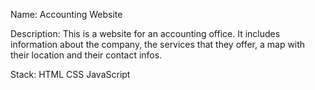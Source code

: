 Name: Accounting Website

Description:
This is a website for an accounting office. 
It includes information about the company, the services that they offer, a map with their location and their contact infos.

Stack: HTML CSS JavaScript
